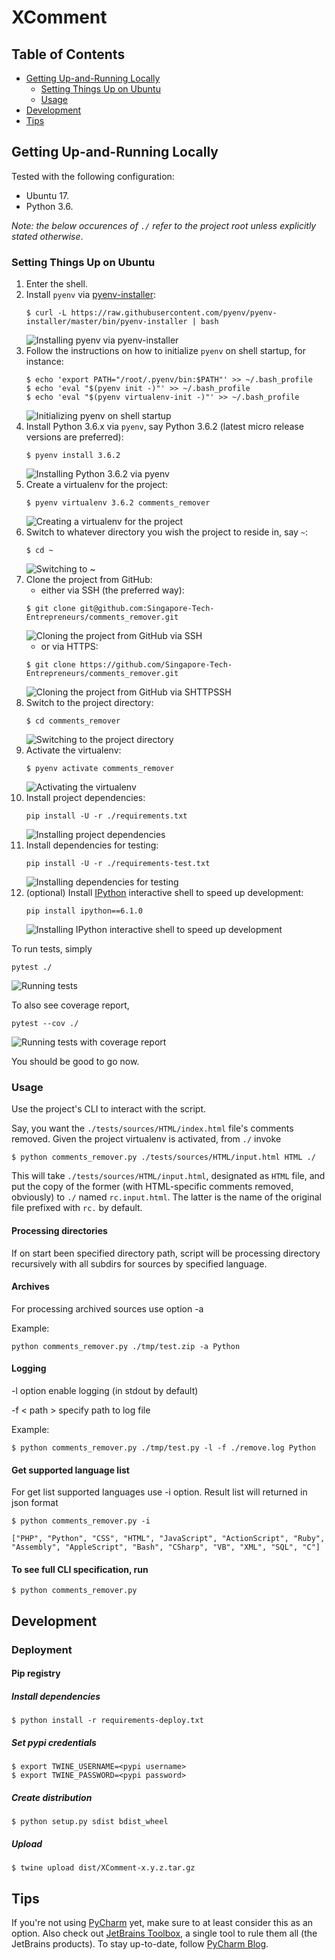 # XComment



## Table of Contents

* [Getting Up-and-Running Locally](#getting-up-and-running-locally)
    * [Setting Things Up on Ubuntu](#setting-things-up-on-ubuntu)
    * [Usage](#usage)
* [Development](#development)
* [Tips](#tips)



## Getting Up-and-Running Locally<a name="getting-up-and-running-locally"></a>

Tested with the following configuration:

* Ubuntu 17.
* Python 3.6.

*Note: the below occurences of `./` refer to the project root unless explicitly stated otherwise*.


### Setting Things Up on Ubuntu<a name="setting-things-up-on-ubuntu"></a>

1. Enter the shell.
1. Install `pyenv` via [pyenv-installer](https://github.com/pyenv/pyenv-installer):
    ```shell
    $ curl -L https://raw.githubusercontent.com/pyenv/pyenv-installer/master/bin/pyenv-installer | bash
    ```
    ![Installing `pyenv` via [pyenv-installer](https://github.com/pyenv/pyenv-installer)](./docs/images/pyenv-installer.png)
1. Follow the instructions on how to initialize `pyenv` on shell startup, for instance:
    ```shell
    $ echo 'export PATH="/root/.pyenv/bin:$PATH"' >> ~/.bash_profile
    $ echo 'eval "$(pyenv init -)"' >> ~/.bash_profile
    $ echo 'eval "$(pyenv virtualenv-init -)"' >> ~/.bash_profile
    ```
    ![Initializing `pyenv` on shell startup](./docs/images/initialize-pyenv-with-shell.png)
1. Install Python 3.6.x via `pyenv`, say Python 3.6.2 (latest micro release versions are preferred):
    ```shell
    $ pyenv install 3.6.2
    ```
    ![Installing Python 3.6.2 via `pyenv`](./docs/images/pyenv-install-3-6-2.png)
1. Create a virtualenv for the project:
    ```shell
    $ pyenv virtualenv 3.6.2 comments_remover
    ```
    ![Creating a virtualenv for the project](./docs/images/pyenv-virtualenv-3.6.2-comments_remover.png)
1. Switch to whatever directory you wish the project to reside in, say `~`:
    ```shell
    $ cd ~
    ```
    ![Switching to `~`](./docs/images/cd-~.png)
1. Clone the project from GitHub:
    * either via SSH (the preferred way):
    ```shell
    $ git clone git@github.com:Singapore-Tech-Entrepreneurs/comments_remover.git
    ```
    ![Cloning the project from GitHub via SSH](./docs/images/git-clone-gitatgithub-com-singapore-tech-entrepreneurs-comments-remover-git.png)
    * or via HTTPS:
    ```shell
    $ git clone https://github.com/Singapore-Tech-Entrepreneurs/comments_remover.git
    ```
    ![Cloning the project from GitHub via SHTTPSSH](./docs/images/git-clone-https-github-com-singapore-tech-entrepreneurs-comments-remover-git.png)
1. Switch to the project directory:
    ```shell
    $ cd comments_remover
    ```
    ![Switching to the project directory](./docs/images/cd-comments_remover.png)
1. Activate the virtualenv:
    ```shell
    $ pyenv activate comments_remover
    ```
    ![Activating the virtualenv](./docs/images/pyenv-activate-comments_remover.png)
1. Install project dependencies:
    ```shell
    pip install -U -r ./requirements.txt
    ```
    ![Installing project dependencies](./docs/images/pip-install-u-r-requirements-txt.png)
1. Install dependencies for testing:
    ```shell
    pip install -U -r ./requirements-test.txt
    ```
    ![Installing dependencies for testing](./docs/images/pip-install-u-r-requirements-test-txt.png)
1. (optional) Install [IPython](https://ipython.org/) interactive shell to speed up development:
    ```shell
    pip install ipython==6.1.0
    ```
    ![Installing [IPython](https://ipython.org/) interactive shell to speed up development](./docs/images/pip-install-ipython-6-1-0.png)
    
To run tests, simply
```shell
pytest ./
```
![Running tests](./docs/images/pytest.png)

To also see coverage report,
```shell
pytest --cov ./
```
![Running tests with coverage report](./docs/images/pytest-cov.png)

You should be good to go now.


### Usage<a name="usage"></a>

Use the project's CLI to interact with the script.

Say, you want the `./tests/sources/HTML/index.html` file's comments removed. Given the project virtualenv is activated, from `./` invoke
```shell
$ python comments_remover.py ./tests/sources/HTML/input.html HTML ./
``` 

This will take `./tests/sources/HTML/input.html`, designated as `HTML` file, and put the copy of the former (with HTML-specific comments removed, obviously) to `./` named `rc.input.html`. The latter is the name of the original file prefixed with `rc.` by default. 

#### Processing directories

If on start been specified directory path, script will be processing directory recursively with all subdirs for sources by specified language.


#### Archives

For processing archived sources use option -a

Example:

```python comments_remover.py ./tmp/test.zip -a Python```

#### Logging

-l option enable logging (in stdout by default)

-f < path > specify path to log file

Example:

``` shell 
$ python comments_remover.py ./tmp/test.py -l -f ./remove.log Python 
```

#### Get supported language list

For get list supported languages use -i option.
Result list will returned in json format


```
$ python comments_remover.py -i

["PHP", "Python", "CSS", "HTML", "JavaScript", "ActionScript", "Ruby",
"Assembly", "AppleScript", "Bash", "CSharp", "VB", "XML", "SQL", "C"]

```



#### To see full CLI specification, run 


```shell
$ python comments_remover.py
```


## Development<a name="development"></a>

### Deployment

#### Pip registry

##### Install dependencies
```shell
$ python install -r requirements-deploy.txt
```

##### Set pypi credentials
```shell
$ export TWINE_USERNAME=<pypi username>
$ export TWINE_PASSWORD=<pypi password>
```

##### Create distribution
```shell
$ python setup.py sdist bdist_wheel
```

##### Upload
```shell
$ twine upload dist/XComment-x.y.z.tar.gz
```



## Tips<a name="tips"></a>

If you're not using [PyCharm](https://www.jetbrains.com/pycharm/) yet, make sure to at least consider this as an option. 
Also check out [JetBrains Toolbox](https://www.jetbrains.com/toolbox/), a single tool to rule them all (the JetBrains products). 
To stay up-to-date, follow [PyCharm Blog](https://blog.jetbrains.com/pycharm/). 

